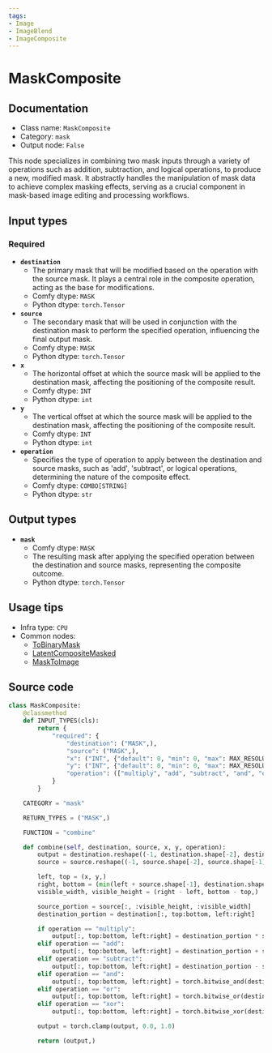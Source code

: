 ```yaml
---
tags:
- Image
- ImageBlend
- ImageComposite
---
```


# MaskComposite
## Documentation
- Class name: `MaskComposite`
- Category: `mask`
- Output node: `False`

This node specializes in combining two mask inputs through a variety of operations such as addition, subtraction, and logical operations, to produce a new, modified mask. It abstractly handles the manipulation of mask data to achieve complex masking effects, serving as a crucial component in mask-based image editing and processing workflows.
## Input types
### Required
- **`destination`**
    - The primary mask that will be modified based on the operation with the source mask. It plays a central role in the composite operation, acting as the base for modifications.
    - Comfy dtype: `MASK`
    - Python dtype: `torch.Tensor`
- **`source`**
    - The secondary mask that will be used in conjunction with the destination mask to perform the specified operation, influencing the final output mask.
    - Comfy dtype: `MASK`
    - Python dtype: `torch.Tensor`
- **`x`**
    - The horizontal offset at which the source mask will be applied to the destination mask, affecting the positioning of the composite result.
    - Comfy dtype: `INT`
    - Python dtype: `int`
- **`y`**
    - The vertical offset at which the source mask will be applied to the destination mask, affecting the positioning of the composite result.
    - Comfy dtype: `INT`
    - Python dtype: `int`
- **`operation`**
    - Specifies the type of operation to apply between the destination and source masks, such as 'add', 'subtract', or logical operations, determining the nature of the composite effect.
    - Comfy dtype: `COMBO[STRING]`
    - Python dtype: `str`
## Output types
- **`mask`**
    - Comfy dtype: `MASK`
    - The resulting mask after applying the specified operation between the destination and source masks, representing the composite outcome.
    - Python dtype: `torch.Tensor`
## Usage tips
- Infra type: `CPU`
- Common nodes:
    - [ToBinaryMask](../../ComfyUI-Impact-Pack/Nodes/ToBinaryMask.md)
    - [LatentCompositeMasked](../../Comfy/Nodes/LatentCompositeMasked.md)
    - [MaskToImage](../../Comfy/Nodes/MaskToImage.md)



## Source code
```python
class MaskComposite:
    @classmethod
    def INPUT_TYPES(cls):
        return {
            "required": {
                "destination": ("MASK",),
                "source": ("MASK",),
                "x": ("INT", {"default": 0, "min": 0, "max": MAX_RESOLUTION, "step": 1}),
                "y": ("INT", {"default": 0, "min": 0, "max": MAX_RESOLUTION, "step": 1}),
                "operation": (["multiply", "add", "subtract", "and", "or", "xor"],),
            }
        }

    CATEGORY = "mask"

    RETURN_TYPES = ("MASK",)

    FUNCTION = "combine"

    def combine(self, destination, source, x, y, operation):
        output = destination.reshape((-1, destination.shape[-2], destination.shape[-1])).clone()
        source = source.reshape((-1, source.shape[-2], source.shape[-1]))

        left, top = (x, y,)
        right, bottom = (min(left + source.shape[-1], destination.shape[-1]), min(top + source.shape[-2], destination.shape[-2]))
        visible_width, visible_height = (right - left, bottom - top,)

        source_portion = source[:, :visible_height, :visible_width]
        destination_portion = destination[:, top:bottom, left:right]

        if operation == "multiply":
            output[:, top:bottom, left:right] = destination_portion * source_portion
        elif operation == "add":
            output[:, top:bottom, left:right] = destination_portion + source_portion
        elif operation == "subtract":
            output[:, top:bottom, left:right] = destination_portion - source_portion
        elif operation == "and":
            output[:, top:bottom, left:right] = torch.bitwise_and(destination_portion.round().bool(), source_portion.round().bool()).float()
        elif operation == "or":
            output[:, top:bottom, left:right] = torch.bitwise_or(destination_portion.round().bool(), source_portion.round().bool()).float()
        elif operation == "xor":
            output[:, top:bottom, left:right] = torch.bitwise_xor(destination_portion.round().bool(), source_portion.round().bool()).float()

        output = torch.clamp(output, 0.0, 1.0)

        return (output,)

```
